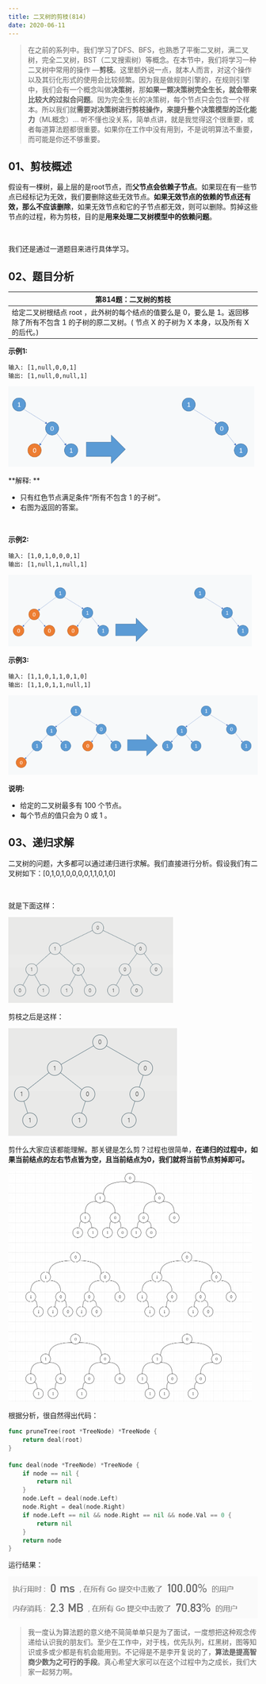```yaml
---
title: 二叉树的剪枝(814)
date: 2020-06-11
---
```



> 在之前的系列中。我们学习了DFS、BFS，也熟悉了平衡二叉树，满二叉树，完全二叉树，BST（二叉搜索树）等概念。在本节中，我们将学习一种二叉树中常用的操作 —**剪枝**。这里额外说一点，就本人而言，对这个操作以及其衍化形式的使用会比较频繁。因为我是做规则引擎的，在规则引擎中，我们会有一个概念叫做**决策树**，那**如果一颗决策树完全生长，就会带来比较大的过拟合问题**。因为完全生长的决策树，每个节点只会包含一个样本。所以我们就**需要对决策树进行剪枝操作，来提升整个决策模型的泛化能力**（ML概念）... 听不懂也没关系，简单点讲，就是我觉得这个很重要，或者每道算法题都很重要。如果你在工作中没有用到，不是说明算法不重要，而可能是你还不够重要。

## 01、剪枝概述

假设有一棵树，最上层的是root节点，而**父节点会依赖子节点**。如果现在有一些节点已经标记为无效，我们要删除这些无效节点。**如果无效节点的依赖的节点还有效，那么不应该删除**，如果无效节点和它的子节点都无效，则可以删除。剪掉这些节点的过程，称为剪枝，目的是**用来处理二叉树模型中的依赖问题**。

<br/>

我们还是通过一道题目来进行具体学习。

## 02、题目分析

| 第814题：二叉树的剪枝                                        |
| ------------------------------------------------------------ |
| 给定二叉树根结点 root ，此外树的每个结点的值要么是 0，要么是 1。返回移除了所有不包含 1 的子树的原二叉树。( 节点 X 的子树为 X 本身，以及所有 X 的后代。) |

**示例1:**

```
输入: [1,null,0,0,1]
输出: [1,null,0,null,1]
```

<img src="./408/1.jpg" alt="img" style="zoom: 67%;" />

**解释: **

- 只有红色节点满足条件“所有不包含 1 的子树”。
- 右图为返回的答案。

<br/>

**示例2:**

```
输入: [1,0,1,0,0,0,1]
输出: [1,null,1,null,1]
```

<img src="./408/2.jpg" alt="img" style="zoom: 67%;" />

**示例3:**

```
输入: [1,1,0,1,1,0,1,0]
输出: [1,1,0,1,1,null,1]
```

<img src="./408/3.jpg" alt="img" style="zoom: 67%;" />

**说明:**

- 给定的二叉树最多有 100 个节点。
- 每个节点的值只会为 0 或 1 。

## 03、递归求解

二叉树的问题，大多都可以通过递归进行求解。我们直接进行分析。假设我们有二叉树如下：[0,1,0,1,0,0,0,0,1,1,0,1,0]

<br/>

就是下面这样：

<img src="./408/4.jpg" alt="img" style="zoom: 80%;" />

剪枝之后是这样：

<img src="./408/5.jpg" alt="img"  />

剪什么大家应该都能理解。那关键是怎么剪？过程也很简单，**在递归的过程中，如果当前结点的左右节点皆为空，且当前结点为0，我们就将当前节点剪掉即可。**

<img src="./408/6.jpg" alt="img" style="zoom:50%;" />

根据分析，很自然得出代码：

```go
func pruneTree(root *TreeNode) *TreeNode {
	return deal(root)
}

func deal(node *TreeNode) *TreeNode {
	if node == nil {
		return nil
	}
	node.Left = deal(node.Left)
	node.Right = deal(node.Right)
	if node.Left == nil && node.Right == nil && node.Val == 0 {
		return nil
	}
	return node
}
```

运行结果：

<img src="./408/7.jpg" alt="img" style="zoom:80%;" />

<br/>

> 我一度认为算法题的意义绝不简简单单只是为了面试，一度想把这种观念传递给认识我的朋友们。至少在工作中，对于栈，优先队列，红黑树，图等知识或多或少都是有机会能用到。不记得是不是李开复说的了，**算法是提高智商少数为之可行的手段**。真心希望大家可以在这个过程中为之成长，我们大家一起努力啊。